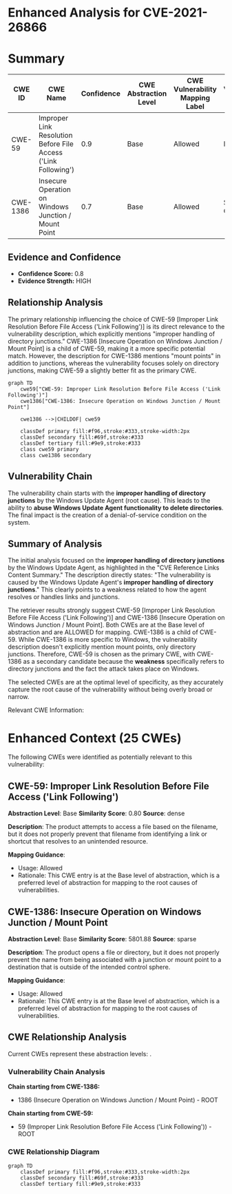 # Enhanced Analysis for CVE-2021-26866

# Summary
| CWE ID | CWE Name | Confidence | CWE Abstraction Level | CWE Vulnerability Mapping Label | CWE-Vulnerability Mapping Notes |
|---|---|---|---|---|---|
| CWE-59 | Improper Link Resolution Before File Access ('Link Following') | 0.9 | Base | Allowed | Primary CWE |
| CWE-1386 | Insecure Operation on Windows Junction / Mount Point | 0.7 | Base | Allowed | Secondary Candidate |

## Evidence and Confidence

*   **Confidence Score:** 0.8
*   **Evidence Strength:** HIGH

## Relationship Analysis
The primary relationship influencing the choice of CWE-59 [Improper Link Resolution Before File Access ('Link Following')] is its direct relevance to the vulnerability description, which explicitly mentions "improper handling of directory junctions." CWE-1386 [Insecure Operation on Windows Junction / Mount Point] is a child of CWE-59, making it a more specific potential match. However, the description for CWE-1386 mentions "mount points" in addition to junctions, whereas the vulnerability focuses solely on directory junctions, making CWE-59 a slightly better fit as the primary CWE.

```mermaid
graph TD
    cwe59["CWE-59: Improper Link Resolution Before File Access ('Link Following')"]
    cwe1386["CWE-1386: Insecure Operation on Windows Junction / Mount Point"]
    
    cwe1386 -->|CHILDOF| cwe59

    classDef primary fill:#f96,stroke:#333,stroke-width:2px
    classDef secondary fill:#69f,stroke:#333
    classDef tertiary fill:#9e9,stroke:#333
    class cwe59 primary
    class cwe1386 secondary
```

## Vulnerability Chain
The vulnerability chain starts with the **improper handling of directory junctions** by the Windows Update Agent (root cause). This leads to the ability to **abuse Windows Update Agent functionality to delete directories**. The final impact is the creation of a denial-of-service condition on the system.

## Summary of Analysis
The initial analysis focused on the **improper handling of directory junctions** by the Windows Update Agent, as highlighted in the "CVE Reference Links Content Summary." The description directly states: "The vulnerability is caused by the Windows Update Agent's **improper handling of directory junctions**." This clearly points to a weakness related to how the agent resolves or handles links and junctions.

The retriever results strongly suggest CWE-59 [Improper Link Resolution Before File Access ('Link Following')] and CWE-1386 [Insecure Operation on Windows Junction / Mount Point]. Both CWEs are at the Base level of abstraction and are ALLOWED for mapping. CWE-1386 is a child of CWE-59. While CWE-1386 is more specific to Windows, the vulnerability description doesn't explicitly mention mount points, only directory junctions. Therefore, CWE-59 is chosen as the primary CWE, with CWE-1386 as a secondary candidate because the **weakness** specifically refers to directory junctions and the fact the attack takes place on Windows.

The selected CWEs are at the optimal level of specificity, as they accurately capture the root cause of the vulnerability without being overly broad or narrow.

Relevant CWE Information:

# Enhanced Context (25 CWEs)
The following CWEs were identified as potentially relevant to this vulnerability:

## CWE-59: Improper Link Resolution Before File Access ('Link Following')
**Abstraction Level**: Base
**Similarity Score**: 0.80
**Source**: dense

**Description**:
The product attempts to access a file based on the filename, but it does not properly prevent that filename from identifying a link or shortcut that resolves to an unintended resource.

**Mapping Guidance**:
- Usage: Allowed
- Rationale: This CWE entry is at the Base level of abstraction, which is a preferred level of abstraction for mapping to the root causes of vulnerabilities.



## CWE-1386: Insecure Operation on Windows Junction / Mount Point
**Abstraction Level**: Base
**Similarity Score**: 5801.88
**Source**: sparse

**Description**:
The product opens a file or directory, but it does not properly prevent the name from being associated with a junction or mount point to a destination that is outside of the intended control sphere.

**Mapping Guidance**:
- Usage: Allowed
- Rationale: This CWE entry is at the Base level of abstraction, which is a preferred level of abstraction for mapping to the root causes of vulnerabilities.


## CWE Relationship Analysis

Current CWEs represent these abstraction levels: .


### Vulnerability Chain Analysis

**Chain starting from CWE-1386:**
- 1386 (Insecure Operation on Windows Junction / Mount Point) - ROOT


**Chain starting from CWE-59:**
- 59 (Improper Link Resolution Before File Access ('Link Following')) - ROOT



### CWE Relationship Diagram

```mermaid
graph TD
    classDef primary fill:#f96,stroke:#333,stroke-width:2px
    classDef secondary fill:#69f,stroke:#333
    classDef tertiary fill:#9e9,stroke:#333
```
